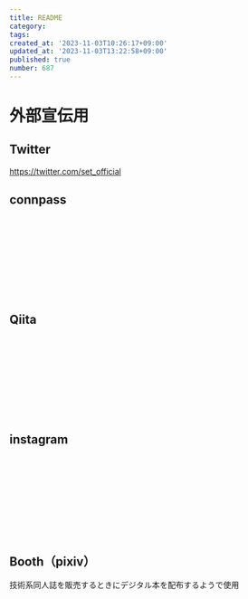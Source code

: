```yaml
---
title: README
category:
tags:
created_at: '2023-11-03T10:26:17+09:00'
updated_at: '2023-11-03T13:22:58+09:00'
published: true
number: 687
---
```


# 外部宣伝用

## Twitter
https://twitter.com/set_official

## connpass

<div class="iframely-embed"><div class="iframely-responsive" style="height: 140px; padding-bottom: 0;"><a href="https://sysken.connpass.com/" data-iframely-url="//iframely.net/i1HnTzU?card=small"></a></div></div><script async src="//iframely.net/embed.js"></script>


## Qiita

<div class="iframely-embed"><div class="iframely-responsive" style="height: 140px; padding-bottom: 0;"><a href="https://qiita.com/organizations/sysken" data-iframely-url="//iframely.net/GYngdG3?card=small"></a></div></div><script async src="//iframely.net/embed.js"></script>


## instagram

<div class="iframely-embed"><div class="iframely-responsive" style="height: 140px; padding-bottom: 0;"><a href="https://www.instagram.com/ait.sysken/" data-iframely-url="//iframely.net/hP9gPcj"></a></div></div><script async src="//iframely.net/embed.js"></script>

## Booth（pixiv）

技術系同人誌を販売するときにデジタル本を配布するようで使用
<div class="iframely-embed"><div class="iframely-responsive" style="height: 140px; padding-bottom: 0;"><a href="https://www.pixiv.net/en/users/99356832" data-iframely-url="//iframely.net/yVn05uK?card=small"></a></div></div><script async src="//iframely.net/embed.js"></script>
